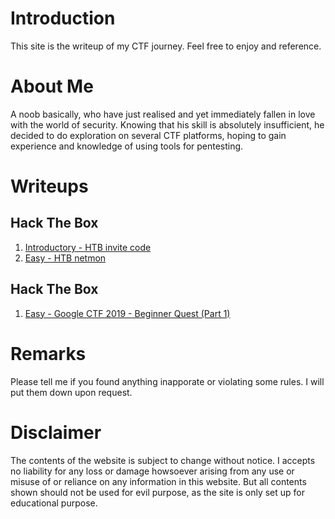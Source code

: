 # Introduction
This site is the writeup of my CTF journey. Feel free to enjoy and reference.

# About Me
A noob basically, who have just realised and yet immediately fallen in love with the world of security. Knowing that his skill is absolutely insufficient, he decided to do exploration on several CTF platforms, hoping to gain experience and knowledge of using tools for pentesting.

# Writeups
## Hack The Box
1. [Introductory - HTB invite code](./docs/HTB_invite_code.html)
1. [Easy - HTB netmon](./docs/HTB_netmon.html)

## Hack The Box
1. [Easy - Google CTF 2019 - Beginner Quest (Part 1)](./docs/GoogleCTF_Beginner_Quest.html)

# Remarks
Please tell me if you found anything inapporate or violating some rules. I will put them down upon request.

# Disclaimer
The contents of the website is subject to change without notice. I accepts no liability for any loss or damage howsoever arising from any use or misuse of or reliance on any information in this website. But all contents shown should not be used for evil purpose, as the site is only set up for educational purpose.
